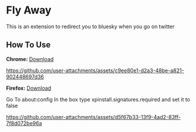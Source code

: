 
# Fly Away

This is an extension to redirect you to bluesky when you go on twitter

## How To Use
**Chrome:** [Download](https://github.com/MidnightWolf420/Fly-Away/releases/tag/chrome)


https://github.com/user-attachments/assets/c9ee80e1-d2a3-48be-a821-902448697d36


**Firefox:** [Download](https://github.com/MidnightWolf420/Fly-Away/releases/tag/firefox) 

Go To about:config
In the box type xpinstall.signatures.required and set it to false

https://github.com/user-attachments/assets/d5f67b33-13f9-4ad2-83ff-7f8d072be96a
